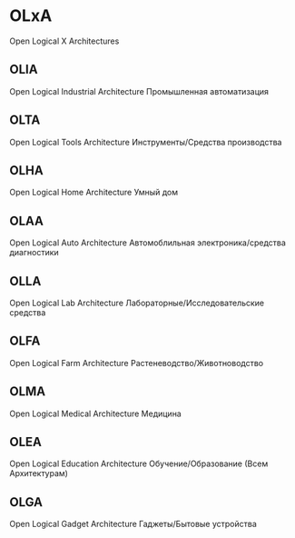 # OLxA
Open Logical X Architectures

## OLIA
Open Logical Industrial Architecture
Промышленная автоматизация

## OLTA
Open Logical Tools Architecture
Инструменты/Средства производства

## OLHA
Open Logical Home Architecture
Умный дом

## OLAA
Open Logical Auto Architecture
Автомоблильная электроника/средства диагностики

## OLLA
Open Logical Lab Architecture
Лабораторные/Исследовательские средства

## OLFA
Open Logical Farm Architecture
Растеневодство/Животноводство

## OLMA
Open Logical Medical Architecture
Медицина

## OLEA
Open Logical Education Architecture
Обучение/Образование (Всем Архитектурам)

## OLGA
Open Logical Gadget Architecture
Гаджеты/Бытовые устройства
